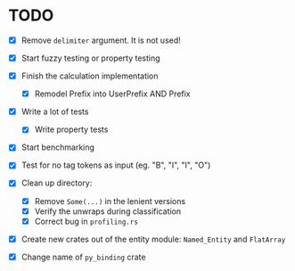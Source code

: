 # TODO
- [x] Remove `delimiter` argument. It is not used!
- [x] Start fuzzy testing or property testing
- [x] Finish the calculation implementation
  - [x] Remodel Prefix into UserPrefix AND Prefix
- [x] Write a lot of tests
  - [x] Write property tests
- [x] Start benchmarking
- [x] Test for no tag tokens as input (eg. "B", "I", "I", "O")
- [x] Clean up directory:
    - [x] Remove `Some(...)` in the lenient versions
    - [x] Verify the unwraps during classification
    - [x] Correct bug in `profiling.rs`
- [x] Create new crates out of the entity module: `Named_Entity` and `FlatArray`
- [x] Change name of `py_binding` crate

